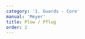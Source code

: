```yaml
---
category: '1. Guards - Core'
manual: 'Meyer'
title: Plow / Pflug
order: 2
---
```


<link rel="import" href="/bower_components/polymer/polymer.html">
<link rel="import" href="shared-styles.html">

<dom-module id="{{ page.url | split:'/' | last | remove: '.html' }}-element">
  <template>
    <style include="shared-styles">
      :host {
        display: block;

        padding: 10px;
      }
    </style>

    <div class="card">

      <h1>{{ page.title }}</h1>

      <p>The Plow is the second guard described and is the lower hanger, intended to defend the two lower (left and right) quarters of the combatant. It is described thus:</p>

      <blockquote><p>The low parts are guarded with the Plough, whose two modes are similar figures for two sides, the right and the left, and so are named the Right and Left Plough. Both are in essence merely the position of a thrust from below.</p>

      <p>The Right Plough is described as follows, stand with your right foot forward, hold your weapon with the hilt near your forward knee and your point pointing in your opponent’s face, as if you intend to stab him from below. While you are in the Right Plough, step forward with the Left foot and stand similarly to be in the Left Plough.</p></blockquote>

      <img class="card-image" src="/manuals/meyer/images/guards/pflug-illustration.jpg">

      <p>The Plow is also Liechtenauer's second chief posture and it may be interesting to note some of the differences between Meyer's and Liechtenauer's Plow, mainly that Meyer describes the sword as being held near the front knee, while the Liechtenauer's tradition describes it at the opposite side:</p>

      <p><strong>Pseudo-Peter von Danzig</strong>
      <blockquote></p>This is the second guard:</p>
      <p>Mark, the other guard is called the Plow, there position yourself thus with it: stand with your left foot before and hold your sword with crossed hands, with the pommel below you near your right side on your hip, so that the short edge is above and the point stands in against his face.</p>

      <p>Mark, on the left side position yourself thus in the Plow: stand with your right foot before and hold your sword near your left side, with the pommel below you on your hip, so that the long edge is above and the point stands in against the face. That is the Plow on both sides.</p></blockquote></p>

      <p><strong>Sigmund ain Ringeck</strong>
      <blockquote>The second guard is called the plow; arrange yourself thusly: Stand with the left foot forward and hold your sword with crossed hands near your right side over your knee such that the point stands against the face.</blockquote></p>

      <p><strong>Jud Lew</strong>
      <blockquote>The second guard is called the Plow. Position yourself with\ it thus: set the left foot fore and hold your sword under you with crossed hands on your right side, with the pommel near your right hip, so that the short edge is above and the point stands before you against the face of the man. On the left side position yourself in the Plow thus: set the right foot fore and hold your sword under you near your left side, on your left hip, so that the long edge is turned above and the point stands upwards against the face of the man.</blockquote></p>

    </div>
  </template>

  <script>
    Polymer({
      is: '{{ page.url | split:'/' | last | remove: '.html' }}-element',
    });
  </script>
</dom-module>